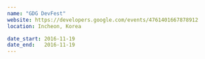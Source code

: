 ```yaml
---
name: "GDG DevFest"
website: https://developers.google.com/events/4761401667878912
location: Incheon, Korea

date_start: 2016-11-19
date_end:   2016-11-19
---
```

